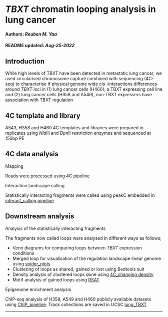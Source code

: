 *TBXT* chromatin looping analysis in lung cancer
================
<h4>
Authors: <i>Reuben M. Yaa</i>
</h4>
<h4>
README updated: <i>Aug-25-2022</i>
</h4>

## Introduction

While high levels of TBXT have been detected in metastatic lung cancer,
we used circularised chromosome capture combined with sequencing
(4C-seq) to characterise if physical genome wide *cis* -interactions
differences around *TBXT* loci in (1) lung cancer cells (H460), a TBXT
expressing cell line and (2) lung cancer cells (H358 and A549), non-TBXT
expressers have association with TBXT regulation

## 4C template and library

A543, H358 and H460 4C templates and libraries were prepared in
replicates using *Nla*III and *Dpn*II restriction enzymes and sequenced
at 150bp PE

## 4C data analysis

Mapping

Reads were processed using [4C
pipeline](https://github.com/mangiruben/TBXT_regulation/blob/main/code/4C_pipeline.pl)

Interaction landscape calling

Statistically interacting fragments were called using peakC embedded in
[interact\_calling
pipeline](https://github.com/mangiruben/TBXT_regulation/blob/main/code/interact_calling.R)

## Downstream analysis

Analysis of the statistically interacting fragments

The fragments now called loops were analysed in different ways as
follows;

-   Venn diagrams for comparing loops between *TBXT* expression
    conditions
-   Merged loop for visualisation of the regulation landscape linear
    genome using
    [spider\_plots](https://github.com/mangiruben/TBXT_regulation/blob/main/code/spider_plot.R)
-   Clustering of loops as shared, gained or lost using Bedtools suit
-   Density analysis of clustered loops done using [4C\_changing
    density](https://github.com/mangiruben/TBXT_regulation/blob/main/code/4C_density.Rmd)
-   Motif analysis of gained loops using
    [RSAT](http://rsat.sb-roscoff.fr/)

Epigenome enrichment analysis

ChIP-seq analysis of H358, A549 and H460 publicly available datasets
using
[ChIP\_pipeline](https://github.com/mangiruben/TBXT_regulation/blob/main/code/chip_seq_SE.pl).
Track collections are saved in UCSC
[lung\_TBXT](https://genome-euro.ucsc.edu/cgi-bin/hgTracks?db=hg38&lastVirtModeType=default&lastVirtModeExtraState=&virtModeType=default&virtMode=0&nonVirtPosition=&position=chr6%3A166149847%2D166189172&hgsid=290115163_VLmnkvTVt1edA6syLcggfafmtdXD)

<hr>
